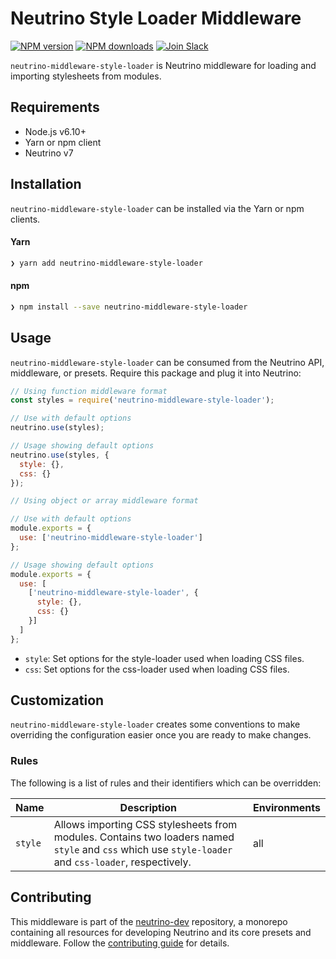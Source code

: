 # Neutrino Style Loader Middleware
[![NPM version][npm-image]][npm-url] [![NPM downloads][npm-downloads]][npm-url] [![Join Slack][slack-image]][slack-url]

`neutrino-middleware-style-loader` is Neutrino middleware for loading and importing stylesheets from modules.

## Requirements

- Node.js v6.10+
- Yarn or npm client
- Neutrino v7

## Installation

`neutrino-middleware-style-loader` can be installed via the Yarn or npm clients.

#### Yarn

```bash
❯ yarn add neutrino-middleware-style-loader
```

#### npm

```bash
❯ npm install --save neutrino-middleware-style-loader
```

## Usage

`neutrino-middleware-style-loader` can be consumed from the Neutrino API, middleware, or presets. Require this package
and plug it into Neutrino:

```js
// Using function middleware format
const styles = require('neutrino-middleware-style-loader');

// Use with default options
neutrino.use(styles);

// Usage showing default options
neutrino.use(styles, {
  style: {},
  css: {}
});
```

```js
// Using object or array middleware format

// Use with default options
module.exports = {
  use: ['neutrino-middleware-style-loader']
};

// Usage showing default options
module.exports = {
  use: [
    ['neutrino-middleware-style-loader', {
      style: {},
      css: {}
    }]
  ]
};
```

- `style`: Set options for the style-loader used when loading CSS files.
- `css`: Set options for the css-loader used when loading CSS files.

## Customization

`neutrino-middleware-style-loader` creates some conventions to make overriding the configuration easier once you are
ready to make changes.

### Rules

The following is a list of rules and their identifiers which can be overridden:

| Name | Description | Environments |
| ---- | ----------- | ------------ |
| `style` | Allows importing CSS stylesheets from modules. Contains two loaders named `style` and `css` which use `style-loader` and `css-loader`, respectively. | all |

## Contributing

This middleware is part of the [neutrino-dev](https://github.com/mozilla-neutrino/neutrino-dev) repository, a monorepo
containing all resources for developing Neutrino and its core presets and middleware. Follow the
[contributing guide](../../contributing/README.md) for details.

[npm-image]: https://img.shields.io/npm/v/neutrino-middleware-style-loader.svg
[npm-downloads]: https://img.shields.io/npm/dt/neutrino-middleware-style-loader.svg
[npm-url]: https://npmjs.org/package/neutrino-middleware-style-loader
[slack-image]: https://neutrino-slack.herokuapp.com/badge.svg
[slack-url]: https://neutrino-slack.herokuapp.com/
